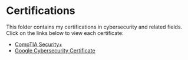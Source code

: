 # Certifications

This folder contains my certifications in cybersecurity and related fields. Click on the links below to view each certificate:

- [CompTIA Security+](CompTIA_Security_Plus.pdf)
- [Google Cybersecurity Certificate](GoogleCybersecurityCertificate.pdf)
